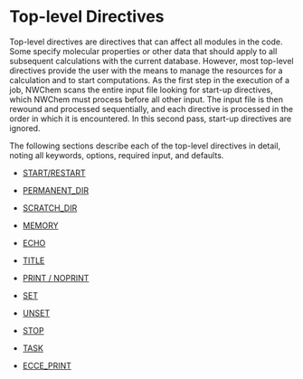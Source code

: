 # Top-level Directives

Top-level directives are directives that can affect all modules in the code. Some specify molecular properties or other data that should apply to all subsequent calculations with the current database. However, most top-level directives provide the user with the means to manage the resources for a calculation and to start computations. As the first step in the execution of a job, NWChem scans the entire input file looking for start-up directives, which NWChem must process before all other input. The input file is then rewound and processed sequentially, and each directive is processed in the order in which it is encountered. In this second pass, start-up directives are ignored.

The following sections describe each of the top-level directives in detail, noting all keywords, options, required input, and defaults.

* [START/RESTART](Start_Restart)

* [PERMANENT_DIR](Permanent_Dir)

* [SCRATCH_DIR](Scratch_Dir)

* [MEMORY](Memory)

* [ECHO](ECHO)

* [TITLE](TITLE)

* [PRINT / NOPRINT](Print_Noprint)

* [SET](SET)

* [UNSET](UNSET)

* [STOP](STOP)

* [TASK](TASK)

* [ECCE_PRINT](ECCE_PRINT)